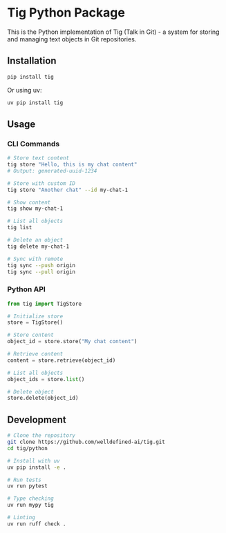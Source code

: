 # Tig Python Package

This is the Python implementation of Tig (Talk in Git) - a system for storing and managing text objects in Git repositories.

## Installation

```bash
pip install tig
```

Or using uv:

```bash
uv pip install tig
```

## Usage

### CLI Commands

```bash
# Store text content
tig store "Hello, this is my chat content"
# Output: generated-uuid-1234

# Store with custom ID
tig store "Another chat" --id my-chat-1

# Show content
tig show my-chat-1

# List all objects
tig list

# Delete an object
tig delete my-chat-1

# Sync with remote
tig sync --push origin
tig sync --pull origin
```

### Python API

```python
from tig import TigStore

# Initialize store
store = TigStore()

# Store content
object_id = store.store("My chat content")

# Retrieve content
content = store.retrieve(object_id)

# List all objects
object_ids = store.list()

# Delete object
store.delete(object_id)
```

## Development

```bash
# Clone the repository
git clone https://github.com/welldefined-ai/tig.git
cd tig/python

# Install with uv
uv pip install -e .

# Run tests
uv run pytest

# Type checking
uv run mypy tig

# Linting
uv run ruff check .
```